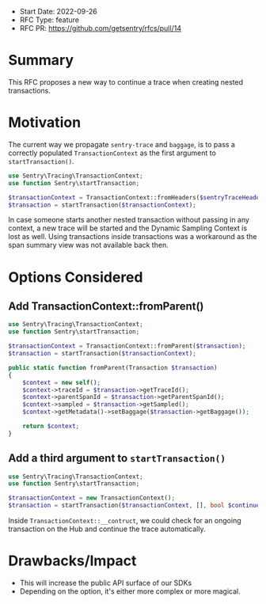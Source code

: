 * Start Date: 2022-09-26
* RFC Type: feature
* RFC PR: https://github.com/getsentry/rfcs/pull/14

# Summary

This RFC proposes a new way to continue a trace when creating nested transactions.

# Motivation

The current way we propagate `sentry-trace` and `baggage`, is to pass a correctly populated `TransactionContext` as the first argument to `startTransaction()`.

```php
use Sentry\Tracing\TransactionContext;
use function Sentry\startTransaction;

$transactionContext = TransactionContext::fromHeaders($sentryTraceHeader, $baggageHeader);
$transaction = startTransaction($transactionContext);

```

In case someone starts another nested transaction without passing in any context, a new trace will be started and the Dynamic Sampling Context is lost as well.
Using transactions inside transactions was a workaround as the span summary view was not available back then.

# Options Considered

## Add TransactionContext::fromParent()

```php
use Sentry\Tracing\TransactionContext;
use function Sentry\startTransaction;

$transactionContext = TransactionContext::fromParent($transaction);
$transaction = startTransaction($transactionContext);

public static function fromParent(Transaction $transaction)
{
    $context = new self();
    $context->traceId = $transaction->getTraceId();
    $context->parentSpanId = $transaction->getParentSpanId();
    $context->sampled = $transaction->getSampled();
    $context->getMetadata()->setBaggage($transaction->getBaggage());

    return $context;
}
```

## Add a third argument to `startTransaction()`

```php
use Sentry\Tracing\TransactionContext;
use function Sentry\startTransaction;

$transactionContext = new TransactionContext();
$transaction = startTransaction($transactionContext, [], bool $continueTrace = true);
```

Inside `TransactionContext::__contruct`, we could check for an ongoing transaction on the Hub and continue the trace automatically.

# Drawbacks/Impact

- This will increase the public API surface of our SDKs
- Depending on the option, it's either more complex or more magical.